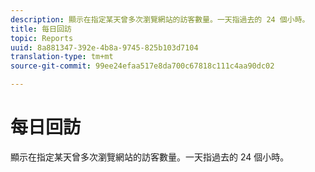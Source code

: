 ```yaml
---
description: 顯示在指定某天曾多次瀏覽網站的訪客數量。一天指過去的 24 個小時。
title: 每日回訪
topic: Reports
uuid: 8a881347-392e-4b8a-9745-825b103d7104
translation-type: tm+mt
source-git-commit: 99ee24efaa517e8da700c67818c111c4aa90dc02

---
```



# 每日回訪

顯示在指定某天曾多次瀏覽網站的訪客數量。一天指過去的 24 個小時。


